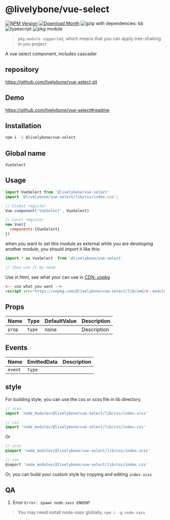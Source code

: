 # @livelybone/vue-select
[![NPM Version](http://img.shields.io/npm/v/@livelybone/vue-select.svg?style=flat-square)](https://www.npmjs.com/package/@livelybone/vue-select)
[![Download Month](http://img.shields.io/npm/dm/@livelybone/vue-select.svg?style=flat-square)](https://www.npmjs.com/package/@livelybone/vue-select)
![gzip with dependencies: kb](https://img.shields.io/badge/gzip--with--dependencies-kb-brightgreen.svg "gzip with dependencies: kb")
![typescript](https://img.shields.io/badge/typescript-supported-blue.svg "typescript")
![pkg.module](https://img.shields.io/badge/pkg.module-supported-blue.svg "pkg.module")

> `pkg.module supported`, which means that you can apply tree-shaking in you project

A vue select component, includes cascader

## repository
https://github.com/livelybone/vue-select.git

## Demo
https://github.com/livelybone/vue-select#readme

## Installation
```bash
npm i -S @livelybone/vue-select
```

## Global name
`VueSelect`

## Usage
```js
import VueSelect from '@livelybone/vue-select'
import '@livelybone/vue-select/lib/css/index.css';

// Global register
Vue.component('VueSelect', VueSelect)

// Local register
new Vue({
  components:{VueSelect}
})
```

when you want to set this module as external while you are developing another module, you should import it like this:
```js
import * as VueSelect  from '@livelybone/vue-select'

// then use it by need
```

Use in html, see what your can use in [CDN: unpkg](https://unpkg.com/@livelybone/vue-select/lib/umd/)
```html
<-- use what you want -->
<script src="https://unpkg.com/@livelybone/vue-select/lib/umd/<--module-->.js"></script>
```

## Props
| Name                      | Type                                      | DefaultValue                                  | Description  |
| ------------------------- | ----------------------------------------- | --------------------------------------------- | ------------ |
| `prop`                    | `type`                                    | none                                          | Description |


## Events
| Name              | EmittedData           | Description                                       |
| ----------------- | --------------------- | ------------------------------------------------- |
| `event`           | `type`                |  |

## style
For building style, you can use the css or scss file in lib directory.
```js
// scss
import 'node_modules/@livelybone/vue-select/lib/css/index.scss'

// css
import 'node_modules/@livelybone/vue-select/lib/css/index.css'
```
Or
```scss
// scss
@import 'node_modules/@livelybone/vue-select/lib/css/index.scss'

// css
@import 'node_modules/@livelybone/vue-select/lib/css/index.css'
```

Or, you can build your custom style by copying and editing `index.scss`

## QA

1. Error `Error: spawn node-sass ENOENT`

> You may need install node-sass globally, `npm i -g node-sass`
